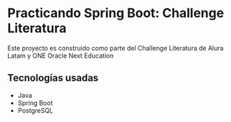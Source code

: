 # Practicando Spring Boot: Challenge Literatura
Este proyecto es construido como parte del Challenge Literatura de Alura Latam y ONE Oracle Next Education

## Tecnologías usadas
* Java
* Spring Boot
* PostgreSQL